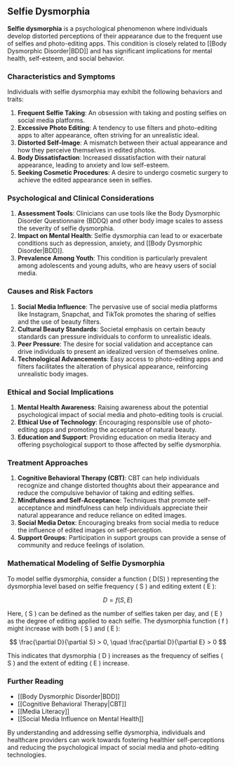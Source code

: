 ## Selfie Dysmorphia

**Selfie dysmorphia** is a psychological phenomenon where individuals develop distorted perceptions of their appearance due to the frequent use of selfies and photo-editing apps. This condition is closely related to [[Body Dysmorphic Disorder|BDD]] and has significant implications for mental health, self-esteem, and social behavior.

### Characteristics and Symptoms

Individuals with selfie dysmorphia may exhibit the following behaviors and traits:

1. **Frequent Selfie Taking**: An obsession with taking and posting selfies on social media platforms.
2. **Excessive Photo Editing**: A tendency to use filters and photo-editing apps to alter appearance, often striving for an unrealistic ideal.
3. **Distorted Self-Image**: A mismatch between their actual appearance and how they perceive themselves in edited photos.
4. **Body Dissatisfaction**: Increased dissatisfaction with their natural appearance, leading to anxiety and low self-esteem.
5. **Seeking Cosmetic Procedures**: A desire to undergo cosmetic surgery to achieve the edited appearance seen in selfies.

### Psychological and Clinical Considerations

1. **Assessment Tools**: Clinicians can use tools like the Body Dysmorphic Disorder Questionnaire (BDDQ) and other body image scales to assess the severity of selfie dysmorphia.
2. **Impact on Mental Health**: Selfie dysmorphia can lead to or exacerbate conditions such as depression, anxiety, and [[Body Dysmorphic Disorder|BDD]].
3. **Prevalence Among Youth**: This condition is particularly prevalent among adolescents and young adults, who are heavy users of social media.

### Causes and Risk Factors

1. **Social Media Influence**: The pervasive use of social media platforms like Instagram, Snapchat, and TikTok promotes the sharing of selfies and the use of beauty filters.
2. **Cultural Beauty Standards**: Societal emphasis on certain beauty standards can pressure individuals to conform to unrealistic ideals.
3. **Peer Pressure**: The desire for social validation and acceptance can drive individuals to present an idealized version of themselves online.
4. **Technological Advancements**: Easy access to photo-editing apps and filters facilitates the alteration of physical appearance, reinforcing unrealistic body images.

### Ethical and Social Implications

1. **Mental Health Awareness**: Raising awareness about the potential psychological impact of social media and photo-editing tools is crucial.
2. **Ethical Use of Technology**: Encouraging responsible use of photo-editing apps and promoting the acceptance of natural beauty.
3. **Education and Support**: Providing education on media literacy and offering psychological support to those affected by selfie dysmorphia.

### Treatment Approaches

1. **Cognitive Behavioral Therapy (CBT)**: CBT can help individuals recognize and change distorted thoughts about their appearance and reduce the compulsive behavior of taking and editing selfies.
2. **Mindfulness and Self-Acceptance**: Techniques that promote self-acceptance and mindfulness can help individuals appreciate their natural appearance and reduce reliance on edited images.
3. **Social Media Detox**: Encouraging breaks from social media to reduce the influence of edited images on self-perception.
4. **Support Groups**: Participation in support groups can provide a sense of community and reduce feelings of isolation.

### Mathematical Modeling of Selfie Dysmorphia

To model selfie dysmorphia, consider a function \( D(S) \) representing the dysmorphia level based on selfie frequency \( S \) and editing extent \( E \):

$$
D = f(S, E)
$$

Here, \( S \) can be defined as the number of selfies taken per day, and \( E \) as the degree of editing applied to each selfie. The dysmorphia function \( f \) might increase with both \( S \) and \( E \):

$$
\frac{\partial D}{\partial S} > 0, \quad \frac{\partial D}{\partial E} > 0
$$

This indicates that dysmorphia \( D \) increases as the frequency of selfies \( S \) and the extent of editing \( E \) increase.

### Further Reading

- [[Body Dysmorphic Disorder|BDD]]
- [[Cognitive Behavioral Therapy|CBT]]
- [[Media Literacy]]
- [[Social Media Influence on Mental Health]]

By understanding and addressing selfie dysmorphia, individuals and healthcare providers can work towards fostering healthier self-perceptions and reducing the psychological impact of social media and photo-editing technologies.